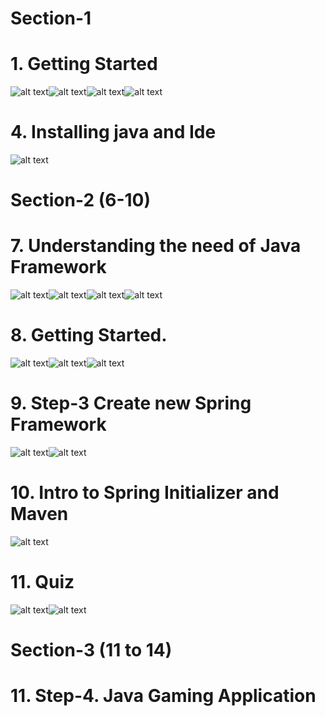 # Section-1
# 1. Getting Started
![alt text](image.png)![alt text](image-1.png)![alt text](image-2.png)![alt text](image-3.png)
# 4. Installing java and Ide
![alt text](image-4.png)
# Section-2 (6-10)
# 7. Understanding the need of Java Framework
![alt text](image-5.png)![alt text](image-6.png)![alt text](image-7.png)![alt text](image-8.png)
# 8. Getting Started.
![alt text](image-9.png)![alt text](image-10.png)![alt text](image-11.png)
# 9. Step-3 Create new Spring Framework
![alt text](image-12.png)![alt text](image-13.png)
# 10. Intro to Spring Initializer and Maven
![alt text](image-14.png)
# 11. Quiz
![alt text](image-15.png)![alt text](image-16.png)
# Section-3 (11 to 14)
# 11. Step-4. Java Gaming Application
